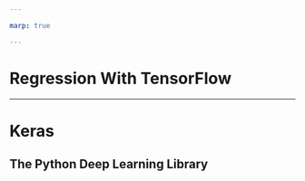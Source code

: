 ```yaml
---

marp: true

---
```


# Regression With TensorFlow

<!--
We have created numerous regression models in this course using both
scikit-learn and TensorFlow. These models have all be "classic" models,
but that is about to change.

In this unit we are going to build a regression model using a deep neural
network. The model will take feature data, pass it through hidden neural network
layers, and output a continuous value.
-->

---

# Keras

## The Python Deep Learning Library

<!--
To build our deep neural network we will be using Keras, a high-level Python API
that can be used within TensorFlow.

Don't be put off by the term "deep neural network". Though the math and the
theory are complex, the actual code that you need to write to create one is as
easy as creating a linear regression.
-->
